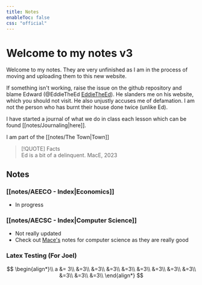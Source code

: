 ```yaml
---
title: Notes
enableToc: false
css: "official"
---
```

# Welcome to my notes v3
Welcome to my notes. They are very unfinished as I am in the process of moving and uploading them to this new website. 

If something isn't working, raise the issue on the github repository and blame Edward (@EddieTheEd [EddieTheEd](https://github.com/EddieTheEd)). He slanders me on his website, which you should not visit. He also unjustly accuses me of defamation. I am not the person who has burnt their house done twice (unlike Ed).

I have started a journal of what we do in class each lesson which can be found [[notes/Journaling|here]].

I am part of the [[notes/The Town|Town]]



> [!QUOTE] Facts  
>Ed is a bit of a delinquent.
> 	MacE, 2023





## Notes

### [[notes/AEECO - Index|Economics]]
- In progress


### [[notes/AECSC - Index|Computer Science]]
- Not really updated
- Check out [Mace's](https://github.com/MaceChettiyadan/Y11Notes) notes for computer science as they are really good







### Latex Testing (For Joel)
$$
\begin{align*}\\
a &= 3\\
&=3\\
&=3\\
&=3\\
&=3\\
&=3\\
&=3\\
&=3\\
&=3\\
&=3\\
&=3\\
&=3\\
\end{align*}
$$





























